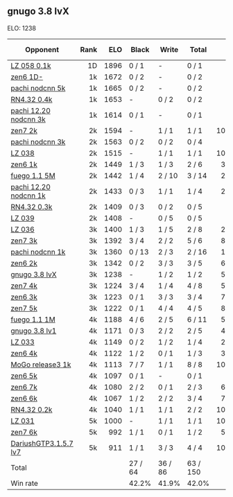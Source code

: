 ## gnugo 3.8 lvX ##

ELO: 1238

Opponent | Rank | ELO | Black | Write | Total | Win rate
---------|-----:|----:|-------|-------|-------|-------:
[LZ 058 0.1k](LZ%20058%200.1k.md) | 1D | 1896 | 0 / 1 | - | 0 / 1 | 0.0%
[zen6 1D-](zen6%201D-.md) | 1k | 1672 | 0 / 2 | - | 0 / 2 | 0.0%
[pachi nodcnn 5k](pachi%20nodcnn%205k.md) | 1k | 1665 | 0 / 2 | - | 0 / 2 | 0.0%
[RN4.32 0.4k](RN4.32%200.4k.md) | 1k | 1653 | - | 0 / 2 | 0 / 2 | 0.0%
[pachi 12.20 nodcnn 3k](pachi%2012.20%20nodcnn%203k.md) | 1k | 1614 | 0 / 1 | - | 0 / 1 | 0.0%
[zen7 2k](zen7%202k.md) | 2k | 1594 | - | 1 / 1 | 1 / 1 | 100.0%
[pachi nodcnn 3k](pachi%20nodcnn%203k.md) | 2k | 1563 | 0 / 2 | 0 / 2 | 0 / 4 | 0.0%
[LZ 038](LZ%20038.md) | 2k | 1515 | - | 1 / 1 | 1 / 1 | 100.0%
[zen6 1k](zen6%201k.md) | 2k | 1449 | 1 / 3 | 1 / 3 | 2 / 6 | 33.3%
[fuego 1.1 5M](fuego%201.1%205M.md) | 2k | 1442 | 1 / 4 | 2 / 10 | 3 / 14 | 21.4%
[pachi 12.20 nodcnn 1k](pachi%2012.20%20nodcnn%201k.md) | 2k | 1433 | 0 / 3 | 1 / 1 | 1 / 4 | 25.0%
[RN4.32 0.3k](RN4.32%200.3k.md) | 2k | 1409 | 0 / 3 | 0 / 2 | 0 / 5 | 0.0%
[LZ 039](LZ%20039.md) | 2k | 1408 | - | 0 / 5 | 0 / 5 | 0.0%
[LZ 036](LZ%20036.md) | 3k | 1400 | 1 / 3 | 1 / 5 | 2 / 8 | 25.0%
[zen7 3k](zen7%203k.md) | 3k | 1392 | 3 / 4 | 2 / 2 | 5 / 6 | 83.3%
[pachi nodcnn 1k](pachi%20nodcnn%201k.md) | 3k | 1360 | 0 / 13 | 2 / 3 | 2 / 16 | 12.5%
[zen6 2k](zen6%202k.md) | 3k | 1342 | 0 / 2 | 3 / 3 | 3 / 5 | 60.0%
[gnugo 3.8 lvX](gnugo%203.8%20lvX.md) | 3k | 1238 | - | 1 / 2 | 1 / 2 | 50.0%
[zen7 4k](zen7%204k.md) | 3k | 1224 | 3 / 4 | 1 / 4 | 4 / 8 | 50.0%
[zen6 3k](zen6%203k.md) | 3k | 1223 | 0 / 1 | 3 / 3 | 3 / 4 | 75.0%
[zen7 5k](zen7%205k.md) | 3k | 1222 | 0 / 1 | 4 / 4 | 4 / 5 | 80.0%
[fuego 1.1 1M](fuego%201.1%201M.md) | 4k | 1188 | 4 / 6 | 2 / 5 | 6 / 11 | 54.5%
[gnugo 3.8 lv1](gnugo%203.8%20lv1.md) | 4k | 1171 | 0 / 3 | 2 / 2 | 2 / 5 | 40.0%
[LZ 033](LZ%20033.md) | 4k | 1149 | 0 / 2 | 1 / 2 | 1 / 4 | 25.0%
[zen6 4k](zen6%204k.md) | 4k | 1122 | 1 / 2 | 0 / 1 | 1 / 3 | 33.3%
[MoGo release3 1k](MoGo%20release3%201k.md) | 4k | 1113 | 7 / 7 | 1 / 1 | 8 / 8 | 100.0%
[zen6 5k](zen6%205k.md) | 4k | 1097 | 0 / 1 | - | 0 / 1 | 0.0%
[zen6 7k](zen6%207k.md) | 4k | 1080 | 2 / 2 | 0 / 1 | 2 / 3 | 66.7%
[zen6 6k](zen6%206k.md) | 4k | 1067 | 1 / 2 | 2 / 2 | 3 / 4 | 75.0%
[RN4.32 0.2k](RN4.32%200.2k.md) | 4k | 1040 | 1 / 1 | 1 / 1 | 2 / 2 | 100.0%
[LZ 031](LZ%20031.md) | 5k | 1000 | - | 1 / 1 | 1 / 1 | 100.0%
[zen7 6k](zen7%206k.md) | 5k | 992 | 1 / 1 | 0 / 1 | 1 / 2 | 50.0%
[DariushGTP3.1.5.7 lv7](DariushGTP3.1.5.7%20lv7.md) | 5k | 911 | 1 / 1 | 3 / 3 | 4 / 4 | 100.0%
Total | | | 27 / 64 | 36 / 86 | 63 / 150 | 
Win rate| | | 42.2% | 41.9% | 42.0% | 
